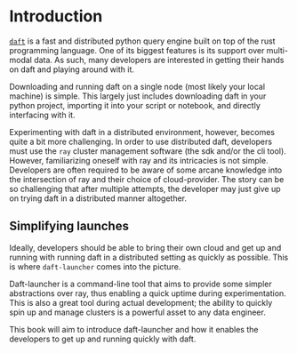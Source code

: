 # Introduction

[`daft`](https://www.getdaft.io/) is a fast and distributed python query engine built on top of the rust programming language.
One of its biggest features is its support over multi-modal data.
As such, many developers are interested in getting their hands on daft and playing around with it.

Downloading and running daft on a single node (most likely your local machine) is simple.
This largely just includes downloading daft in your python project, importing it into your script or notebook, and directly interfacing with it.

Experimenting with daft in a distributed environment, however, becomes quite a bit more challenging.
In order to use distributed daft, developers must use the `ray` cluster management software (the sdk and/or the cli tool).
However, familiarizing oneself with ray and its intricacies is not simple.
Developers are often required to be aware of some arcane knowledge into the intersection of ray and their choice of cloud-provider.
The story can be so challenging that after multiple attempts, the developer may just give up on trying daft in a distributed manner altogether.

## Simplifying launches

Ideally, developers should be able to bring their own cloud and get up and running with running daft in a distributed setting as quickly as possible.
This is where `daft-launcher` comes into the picture.

Daft-launcher is a command-line tool that aims to provide some simpler abstractions over ray, thus enabling a quick uptime during experimentation.
This is also a great tool during actual development; the ability to quickly spin up and manage clusters is a powerful asset to any data engineer.

This book will aim to introduce daft-launcher and how it enables the developers to get up and running quickly with daft.
